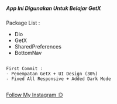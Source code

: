 ##### App Ini Digunakan Untuk Belajar GetX 


Package List :

- Dio
- GetX
- SharedPreferences
- BottomNav

```Change Log

First Commit :
- Penempatan GetX + UI Design (30%)
- Fixed All Responsive + Added Dark Mode


```
[Follow My Instagram :D](https://instagram.com/io.floxy)
